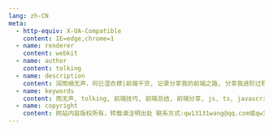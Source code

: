 ```yaml
---
lang: zh-CN
meta:
  - http-equiv: X-UA-Compatible
    content: IE=edge,chrome=1
  - name: renderer
    content: webkit
  - name: author
    content: tolking
  - name: description
    content: 润雨细无声，何已湿衣襟|前端干货, 记录分享我的前端之路, 分享我进阶过程中遇到的坑, 希望对你有所帮助, 主要风向为前端 vue 全家桶、postcss、svg、canvas, 后端 nodejs、nuxt、graphQL、prisma
  - name: keywords
    content: 雨无声, tolking, 前端技巧, 前端总结, 前端分享, js, ts, javascript, typescript, css, html, less, postcss, node, nodejs, vue, nuxt, nginx, es6, es7, html5, svg, canvas, ououe, ououe.com
  - name: copyright
    content: 网站内容版权所有，转载请注明出处 联系方式:qw13131wang@qq.com或qw13131wang@gmail.com
---
```

